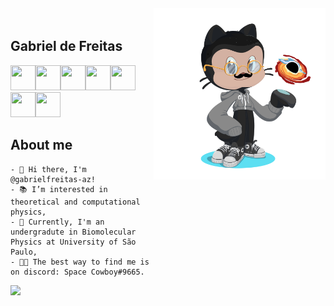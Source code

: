 <img width="275" height="275" src="octocat.png" style="margin-top:-20px" align="right"> 

## Gabriel de Freitas 

<div align="left">
	<img src="https://cdn.jsdelivr.net/gh/devicons/devicon/icons/julia/julia-original-wordmark.svg" width="40" height="40"/><img src="https://cdn.jsdelivr.net/gh/devicons/devicon/icons/c/c-original.svg" width="40" height="40"/><img src="https://cdn.jsdelivr.net/gh/devicons/devicon/icons/python/python-original.svg" width="40" height="40"/><img src="https://cdn.jsdelivr.net/gh/devicons/devicon/icons/linux/linux-original.svg" width="40" height="40"/><img src="https://cdn.jsdelivr.net/gh/devicons/devicon/icons/git/git-original-wordmark.svg" width="40" height="40" /><img src="https://cdn.jsdelivr.net/gh/devicons/devicon/icons/vim/vim-original.svg" width="40" height="40"/><img src="https://cdn.jsdelivr.net/gh/devicons/devicon/icons/vscode/vscode-original.svg" width="40" height="40"/>
</div>

## About me

<div dsplay="inline-block">
	
	- 👋 Hi there, I'm @gabrielfreitas-az! 
	- 📚 I’m interested in theoretical and computational physics, 
	- 🧬 Currently, I'm an undergradute in Biomolecular Physics at University of São Paulo,
	- 👨‍💻 The best way to find me is on discord: Space Cowboy#9665.
</div>


<div align="left">
	<a href="https://github.com/gabrielfreitas-azr">
	<img height="180em" src="https://github-readme-stats.vercel.app/api?username=gabrielfreitas-azr&show_icons=true&theme=tokyonight&include_all_commits=true&count_private=true"/>
	
</div>


          

    
          

<!---
gabrielfreitas-azr/gabrielfreitas-azr is a ✨ special ✨ repository because its `README.md` (this file) appears on your GitHub profile.
You can click the Preview link to take a look at your changes.
--->
